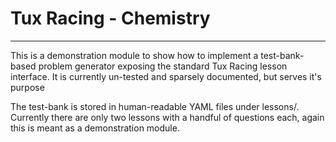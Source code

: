 # Tux Racing - Chemistry
---

This is a demonstration module to show how to implement a test-bank-based problem generator exposing the standard Tux Racing lesson interface. It is currently un-tested and sparsely documented, but serves it's purpose

The test-bank is stored in human-readable YAML files under lessons/. Currently there are only two lessons with a handful of questions each, again this is meant as a demonstration module.